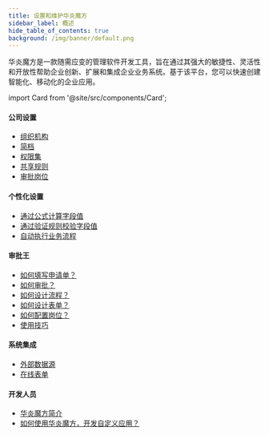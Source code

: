 ```yaml
---
title: 设置和维护华炎魔方
sidebar_label: 概述
hide_table_of_contents: true
background: /img/banner/default.png
---
```


华炎魔方是一款随需应变的管理软件开发工具，旨在通过其强大的敏捷性、灵活性和开放性帮助企业创新、扩展和集成企业业务系统。基于该平台，您可以快速创建智能化、移动化的企业应用。

import Card from '@site/src/components/Card';

<div class="mt-12 grid gap-5 mx-auto md:grid-cols-2 lg:max-w-none">

  <Card image="https://www-steedos-com.oss-accelerate.aliyuncs.com/videos/workflow/admin-contracts.jpg"
    category="视频"
    title="如何配置合同审批流程"
    description="本教程以合同管理为例，演示了如何使用华炎魔方，配置审批流程。"
    href="/videos/workflow/admin-contracts/"/>

  <Card image="https://www-steedos-com.oss-accelerate.aliyuncs.com/videos/creator/steedos-object-manager.jpg"
    category="视频"
    title="如何创建自定义应用程序"
    description="本教程以资产管理为例，演示了如何使用华炎魔方，创建自定义应用程序。"
    href="/videos/lesson-object/"/>

</div>


#### 公司设置

- [组织机构](/help/organization)
- [简档](/help/profile)
- [权限集](/help/permission_set)
- [共享规则](/help/permission_share)
- [审批岗位](/help/workflow/admin_positions)

#### 个性化设置

- [通过公式计算字段值](/help/formula/summary)
- [通过验证规则校验字段值](/help/validation_rules/summary)
- [自动执行业务流程](/help/auto_process/summary)

#### 审批王

- [如何填写申请单？](/help/workflow/instance_add.md)
- [如何审批？](/help/workflow/instance_approve.md)
- [如何设计流程？](/help/workflow/admin_flow)
- [如何设计表单？](/help/workflow/admin_form)
- [如何配置岗位？](/help/workflow/admin_positions)
- [使用技巧](/help/workflow/faq)

#### 系统集成

- [外部数据源](/help/no-code/object_datasources)
- [在线表单](/help/no-code/object_web_forms)

#### 开发人员

- <a href="/platform/" target="_blank">华炎魔方简介</a>
- <a href="/developer/" target="_blank">如何使用华炎魔方，开发自定义应用？</a>